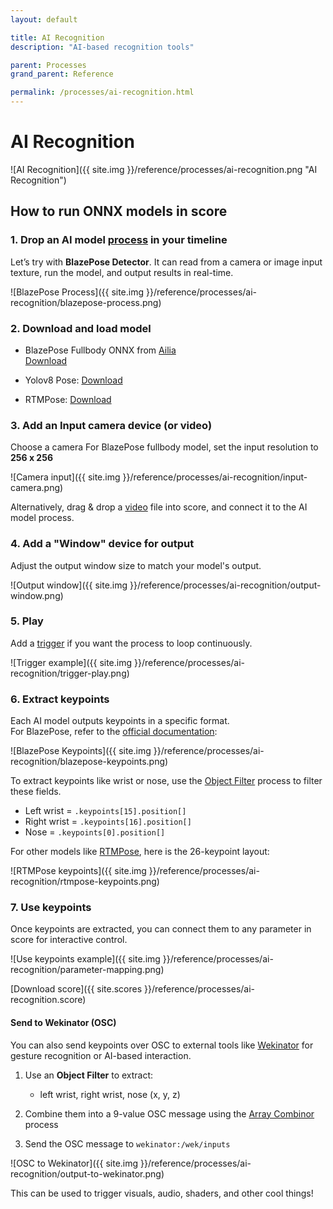 ```yaml
---
layout: default

title: AI Recognition
description: "AI-based recognition tools"

parent: Processes
grand_parent: Reference

permalink: /processes/ai-recognition.html
---
```

# AI Recognition

![AI Recognition]({{ site.img }}/reference/processes/ai-recognition.png "AI Recognition") 

## How to run ONNX models in score

### 1. Drop an AI model [process](https://ossia.io/score-docs/processes.html) in your timeline

Let’s try with **BlazePose Detector**. It can read from a camera or image input texture, run the model, and output results in real-time.

![BlazePose Process]({{ site.img }}/reference/processes/ai-recognition/blazepose-process.png)

### 2. Download and load model

- BlazePose Fullbody ONNX from [Ailia](https://github.com/axinc-ai/ailia-models/tree/master/pose_estimation/blazepose)  
  [Download](https://storage.googleapis.com/ailia-models/blazepose-fullbody/pose_landmark_full.onnx)

- Yolov8 Pose: [Download](https://huggingface.co/Xenova/yolov8-pose-onnx/resolve/main/yolov8n-pose.onnx?download=true)

- RTMPose: [Download](https://download.openmmlab.com/mmpose/v1/projects/rtmposev1/onnx_sdk/rtmpose-s_simcc-body7_pt-body7-halpe26_700e-256x192-7f134165_20230605.zip)
### 3. Add an Input camera device (or video)

Choose a camera 
For BlazePose fullbody model, set the input resolution to **256 x 256**

![Camera input]({{ site.img }}/reference/processes/ai-recognition/input-camera.png)

Alternatively, drag & drop a [video](https://ossia.io/score-docs/quick-start/working-with-video.html) file into score, and connect it to the AI model process.

### 4. Add a "Window" device for output

Adjust the output window size to match your model's output.

![Output window]({{ site.img }}/reference/processes/ai-recognition/output-window.png)

### 5. Play

Add a [trigger](https://ossia.io/score-docs/common-practices/3-out-of-time.html) if you want the process to loop continuously.

![Trigger example]({{ site.img }}/reference/processes/ai-recognition/trigger-play.png)

### 6. Extract keypoints

Each AI model outputs keypoints in a specific format.  
For BlazePose, refer to the [official documentation](https://ai.google.dev/edge/mediapipe/solutions/vision/pose_landmarker#pose_landmarker_model):

![BlazePose Keypoints]({{ site.img }}/reference/processes/ai-recognition/blazepose-keypoints.png)

To extract keypoints like wrist or nose, use the [Object Filter](https://ossia.io/score-docs/processes/object-filter.html) process to filter these fields.

- Left wrist = `.keypoints[15].position[]`
- Right wrist = `.keypoints[16].position[]`
- Nose = `.keypoints[0].position[]`

For other models like [RTMPose](https://github.com/open-mmlab/mmpose/tree/main/projects/rtmpose#26-keypoints), here is the 26-keypoint layout:

![RTMPose keypoints]({{ site.img }}/reference/processes/ai-recognition/rtmpose-keypoints.png)

### 7. Use keypoints

Once keypoints are extracted, you can connect them to any parameter in score for interactive control.

![Use keypoints example]({{ site.img }}/reference/processes/ai-recognition/parameter-mapping.png)

[Download score]({{ site.scores }}/reference/processes/ai-recognition.score)

#### Send to Wekinator (OSC)

You can also send keypoints over OSC to external tools like [Wekinator](http://www.wekinator.org/) for gesture recognition or AI-based interaction.

1. Use an **Object Filter** to extract:
   - left wrist, right wrist, nose (x, y, z)

2. Combine them into a 9-value OSC message using the [Array Combinor](https://ossia.io/score-docs/processes/array-utilities.html) process

3. Send the OSC message to `wekinator:/wek/inputs`

![OSC to Wekinator]({{ site.img }}/reference/processes/ai-recognition/output-to-wekinator.png)

This can be used to trigger visuals, audio, shaders, and other cool things!
